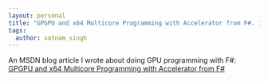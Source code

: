 ```yaml
---
layout: personal
title: "GPGPU and x64 Multicore Programming with Accelerator from F#. 15 December 2009"
tags:
  author: satnam_singh
---
```

An MSDN blog article I wrote about doing GPU programming with F#: [GPGPU and x64 Multicore Programming with Accelerator from F#](https://web.archive.org/web/20120101130601/http://blogs.msdn.com/b/satnam_singh/archive/2009/12/15/gpgpu-and-x64-multicore-programming-with-accelerator-from-f.aspx)